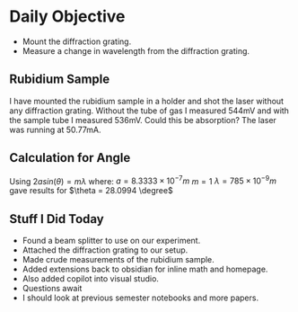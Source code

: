 
# Daily Objective

- Mount the diffraction grating.
- Measure a change in wavelength from the diffraction grating.


## Rubidium Sample

I have mounted the rubidium sample in a holder and shot the laser without any diffraction grating. Without the tube of gas I measured 544mV and with the sample tube I measured 536mV. Could this be absorption? The laser was running at 50.77mA.


## Calculation for Angle

Using $2asin(\theta) = m\lambda$ where:
$a = 8.3333×10^{-7}m$
$m = 1$
$\lambda = 785×10^{-9}m$
gave results for
$\theta = 28.0994 \degree$

## Stuff I Did Today
- Found a beam splitter to use on our experiment.
- Attached the diffraction grating to our setup.
- Made crude measurements of the rubidium sample.
- Added extensions back to obsidian for inline math and homepage.
- Also added copilot into visual studio.
- Questions await
- I should look at previous semester notebooks and more papers.



